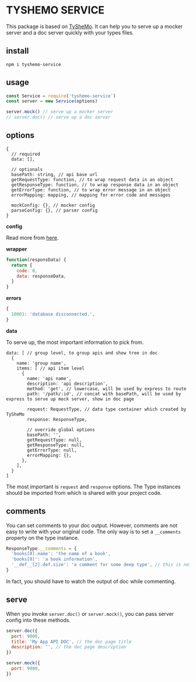 TYSHEMO SERVICE
===============

This package is based on [TySheMo](https://github.com/tangshuang/tyshemo).
It can help you to serve up a mocker server and a doc server quickly with your types files.

## install

```
npm i tyshemo-service
```

## usage

```js
const Service = require('tyshemo-service')
const server = new Service(options)

server.mock() // serve up a mocker server
// server.doc() // serve up a doc server
```

## options

```
{
  // required
  data: [],

  // optionals
  basePath: string, // api base url
  getRequestType: function, // to wrap request data in an object
  getResponseType: function, // to wrap response data in an object
  getErrorType: function, // to wrap error message in an object
  errorMapping: mapping, // mapping for error code and messages

  mockConfig: {}, // mocker config
  parseConfig: {}, // parser config
}
```

**config**

Read more from [here](https://www.tangshuang.net/7101.html#title-9).

**wrapper**

```js
function(responsData) {
  return {
    code: 0,
    data: responseData,
  }
}
```

**errors**

```js
{
  10001: 'database disconnected.',
}
```

**data**

To serve up, the most important information to pick from.

```
data: [ // group level, to group apis and show tree in doc
  {
    name: 'group name',
    items: [ // api item level
      {
        name: 'api name',
        description: 'api description',
        method: 'get', // lowercase, will be used by express to route
        path: '/path/:id', // concat with basePath, will be used by express to serve up mock server, show in doc page

        request: RequestType, // data type container which created by TySheMo
        response: ResponseType,

        // override global options
        basePath: '',
        getRequestType: null,
        getResponseType: null,
        getErrorType: null,
        errorMapping: {},
      },
    ],
  }
]
```

The most important is `request` and `response` options. The Type instances should be imported from which is shared with your project code.

## comments

You can set comments to your doc output. However, comments are not easy to write with your original code. The only way is to set a `__comments` property on the type instance.

```js
ResponseType.__comments = {
  'books[0].name': 'the name of a book',
  'books[0]': 'a book information',
  '__def__[2].def.size': 'a comment for some deep type', // this is not easy to understand
}
```

In fact, you should have to watch the output of doc while commenting.

## serve

When you invoke `server.doc()` or `server.mock()`, you can pass server config into these methods.

```js
server.doc({
  port: 9000,
  title: 'My App API DOC', // the doc page title
  description: '', // the doc page description
})
```

```js
server.mock({
  port: 9000,
})
```
